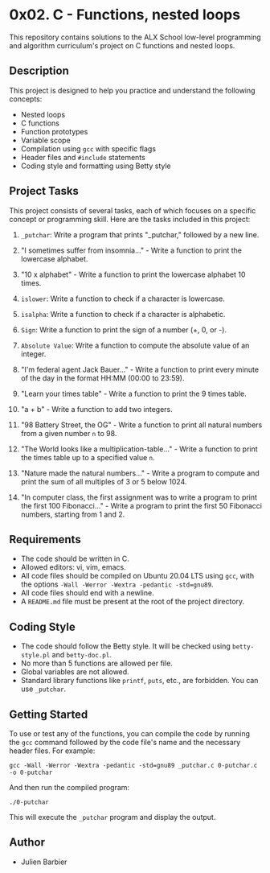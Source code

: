 # 0x02. C - Functions, nested loops

This repository contains solutions to the ALX School low-level programming and algorithm curriculum's project on C functions and nested loops.

## Description

This project is designed to help you practice and understand the following concepts:

- Nested loops
- C functions
- Function prototypes
- Variable scope
- Compilation using `gcc` with specific flags
- Header files and `#include` statements
- Coding style and formatting using Betty style

## Project Tasks

This project consists of several tasks, each of which focuses on a specific concept or programming skill. Here are the tasks included in this project:

1. `_putchar`: Write a program that prints "_putchar," followed by a new line.

2. "I sometimes suffer from insomnia..." - Write a function to print the lowercase alphabet.

3. "10 x alphabet" - Write a function to print the lowercase alphabet 10 times.

4. `islower`: Write a function to check if a character is lowercase.

5. `isalpha`: Write a function to check if a character is alphabetic.

6. `Sign`: Write a function to print the sign of a number (+, 0, or -).

7. `Absolute Value`: Write a function to compute the absolute value of an integer.

8. "I'm federal agent Jack Bauer..." - Write a function to print every minute of the day in the format HH:MM (00:00 to 23:59).

9. "Learn your times table" - Write a function to print the 9 times table.

10. "a + b" - Write a function to add two integers.

11. "98 Battery Street, the OG" - Write a function to print all natural numbers from a given number `n` to 98.

12. "The World looks like a multiplication-table..." - Write a function to print the times table up to a specified value `n`.

13. "Nature made the natural numbers..." - Write a program to compute and print the sum of all multiples of 3 or 5 below 1024.

14. "In computer class, the first assignment was to write a program to print the first 100 Fibonacci..." - Write a program to print the first 50 Fibonacci numbers, starting from 1 and 2.

## Requirements

- The code should be written in C.
- Allowed editors: vi, vim, emacs.
- All code files should be compiled on Ubuntu 20.04 LTS using `gcc`, with the options `-Wall -Werror -Wextra -pedantic -std=gnu89`.
- All code files should end with a newline.
- A `README.md` file must be present at the root of the project directory.

## Coding Style

- The code should follow the Betty style. It will be checked using `betty-style.pl` and `betty-doc.pl`.
- No more than 5 functions are allowed per file.
- Global variables are not allowed.
- Standard library functions like `printf`, `puts`, etc., are forbidden. You can use `_putchar`.

## Getting Started

To use or test any of the functions, you can compile the code by running the `gcc` command followed by the code file's name and the necessary header files. For example:

```shell
gcc -Wall -Werror -Wextra -pedantic -std=gnu89 _putchar.c 0-putchar.c -o 0-putchar
```

And then run the compiled program:

```shell
./0-putchar
```

This will execute the `_putchar` program and display the output.

## Author

- Julien Barbier
